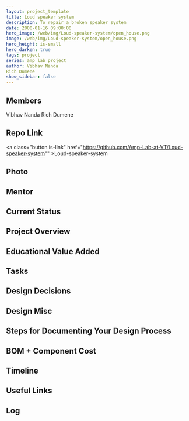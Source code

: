 ```yaml
---
layout: project_template
title: Loud speaker system
description: To repair a broken speaker system
date: 2000-01-16 09:00:00
hero_image: /web/img/Loud-speaker-system/open_house.png
image: /web/img/Loud-speaker-system/open_house.png
hero_height: is-small
hero_darken: true
tags: project
series: amp_lab_project
author: Vibhav Nanda
Rich Dumene
show_sidebar: false
---
```




## Members
Vibhav Nanda
Rich Dumene

## Repo Link
<a class="button is-link" href="https://github.com/Amp-Lab-at-VT/Loud-speaker-system"" >Loud-speaker-system</a>

## Photo

## Mentor

## Current Status

## Project Overview


## Educational Value Added


## Tasks

## Design Decisions

## Design Misc

## Steps for Documenting Your Design Process

## BOM + Component Cost

## Timeline

## Useful Links

## Log
            